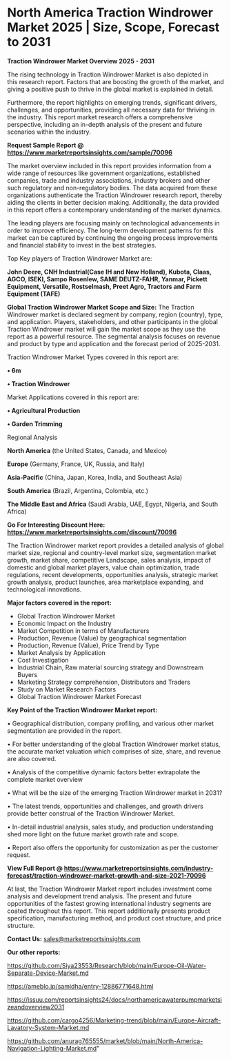 # North America Traction Windrower Market 2025 | Size, Scope, Forecast to 2031

<Strong> Traction Windrower Market Overview 2025 - 2031</strong>

The rising technology in Traction Windrower Market is also depicted in this research report. Factors that are boosting the growth of the market, and giving a positive push to thrive in the global market is explained in detail.

Furthermore, the report highlights on emerging trends, significant drivers, challenges, and opportunities, providing all necessary data for thriving in the industry. This report market research offers a comprehensive perspective, including an in-depth analysis of the present and future scenarios within the industry.

<strong>Request Sample Report @ <a href=https://www.marketreportsinsights.com/sample/70096>https://www.marketreportsinsights.com/sample/70096</a></strong>

The market overview included in this report provides information from a wide range of resources like government organizations, established companies, trade and industry associations, industry brokers and other such regulatory and non-regulatory bodies. The data acquired from these organizations authenticate the Traction Windrower research report, thereby aiding the clients in better decision making. Additionally, the data provided in this report offers a contemporary understanding of the market dynamics.

The leading players are focusing mainly on technological advancements in order to improve efficiency. The long-term development patterns for this market can be captured by continuing the ongoing process improvements and financial stability to invest in the best strategies.

Top Key players of Traction Windrower Market are:

<strong>John Deere, CNH Industrial(Case IH and New Holland), Kubota, Claas, AGCO, ISEKI, Sampo Rosenlew, SAME DEUTZ-FAHR, Yanmar, Pickett Equipment, Versatile, Rostselmash, Preet Agro, Tractors and Farm Equipment (TAFE)</strong>

<strong><b>Global Traction Windrower Market Scope and Size:</b></strong>
The Traction Windrower market is declared segment by company, region (country), type, and application. Players, stakeholders, and other participants in the global Traction Windrower market will gain the market scope as they use the report as a powerful resource. The segmental analysis focuses on revenue and product by type and application and the forecast period of 2025-2031.

Traction Windrower Market Types covered in this report are:

<strong>• 6m

• Traction Windrower</strong>

Market Applications covered in this report are:

<strong>• Agricultural Production

• Garden Trimming</strong> 

Regional Analysis

<strong>North America</strong> (the United States, Canada, and Mexico)

<strong>Europe</strong> (Germany, France, UK, Russia, and Italy)

<strong>Asia-Pacific</strong> (China, Japan, Korea, India, and Southeast Asia)

<strong>South America</strong> (Brazil, Argentina, Colombia, etc.)

<strong>The Middle East and Africa</strong> (Saudi Arabia, UAE, Egypt, Nigeria, and South Africa)

<strong>Go For Interesting Discount Here: <a href=https://www.marketreportsinsights.com/discount/70096>https://www.marketreportsinsights.com/discount/70096</a></strong>

The Traction Windrower market report provides a detailed analysis of global market size, regional and country-level market size, segmentation market growth, market share, competitive Landscape, sales analysis, impact of domestic and global market players, value chain optimization, trade regulations, recent developments, opportunities analysis, strategic market growth analysis, product launches, area marketplace expanding, and technological innovations.

<strong><b>Major factors covered in the report:</b></strong>
<ul>
  <li>Global Traction Windrower Market </li>
  <li>Economic Impact on the Industry</li>
  <li>Market Competition in terms of Manufacturers</li>
  <li>Production, Revenue (Value) by geographical segmentation</li>
  <li>Production, Revenue (Value), Price Trend by Type</li>
  <li>Market Analysis by Application</li>
  <li>Cost Investigation</li>
  <li>Industrial Chain, Raw material sourcing strategy and Downstream Buyers</li>
  <li>Marketing Strategy comprehension, Distributors and Traders</li>
  <li>Study on Market Research Factors</li>
  <li>Global Traction Windrower Market Forecast</li>
</ul>

<strong><b>Key Point of the Traction Windrower Market report:</b></strong>

• Geographical distribution, company profiling, and various other market segmentation are provided in the report.

• For better understanding of the global Traction Windrower market status, the accurate market valuation which comprises of size, share, and revenue are also covered.

• Analysis of the competitive dynamic factors better extrapolate the complete market overview

• What will be the size of the emerging Traction Windrower market in 2031?

• The latest trends, opportunities and challenges, and growth drivers provide better construal of the Traction Windrower Market.

• In-detail industrial analysis, sales study, and production understanding shed more light on the future market growth rate and scope.

• Report also offers the opportunity for customization as per the customer request.

<strong><b>View Full Report @ <a href=https://www.marketreportsinsights.com/industry-forecast/traction-windrower-market-growth-and-size-2021-70096>https://www.marketreportsinsights.com/industry-forecast/traction-windrower-market-growth-and-size-2021-70096</a></b></strong>


At last, the Traction Windrower Market report includes investment come analysis and development trend analysis. The present and future opportunities of the fastest growing international industry segments are coated throughout this report. This report additionally presents product specification, manufacturing method, and product cost structure, and price structure.

<strong>Contact Us:</strong>
sales@marketreportsinsights.com

<strong>Our other reports:</strong>

<a href=https://github.com/Siya23553/Research/blob/main/Europe-Oil-Water-Separate-Device-Market.md>https://github.com/Siya23553/Research/blob/main/Europe-Oil-Water-Separate-Device-Market.md</a>

<a href=https://ameblo.jp/samidha/entry-12886771648.html>https://ameblo.jp/samidha/entry-12886771648.html</a>

<a href=https://issuu.com/reportsinsights24/docs/northamericawaterpumpmarketsizeandoverview2031>https://issuu.com/reportsinsights24/docs/northamericawaterpumpmarketsizeandoverview2031</a>

<a href=https://github.com/cargo4256/Marketing-trend/blob/main/Europe-Aircraft-Lavatory-System-Market.md>https://github.com/cargo4256/Marketing-trend/blob/main/Europe-Aircraft-Lavatory-System-Market.md</a>

<a href=https://github.com/anurag765555/market/blob/main/North-America-Navigation-Lighting-Market.md>https://github.com/anurag765555/market/blob/main/North-America-Navigation-Lighting-Market.md</a>"
